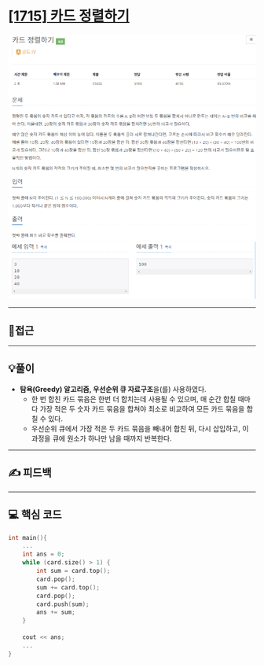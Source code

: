 # [[1715] 카드 정렬하기](https://www.acmicpc.net/problem/1715)

![](imgs/1.PNG)
![](imgs/2.PNG)
___
## 🤔접근
___
## 💡풀이
- <b>탐욕(Greedy) 알고리즘, 우선순위 큐 자료구조</b>을(를) 사용하였다.
	- 한 번 합친 카드 묶음은 한번 더 합치는데 사용될 수 있으며, 매 순간 합칠 때마다 가장 적은 두 숫자 카드 묶음을 합쳐야 최소로 비교하여 모든 카드 묶음을 합칠 수 있다.
	- 우선순위 큐에서 가장 적은 두 카드 묶음을 빼내어 합친 뒤, 다시 삽입하고, 이 과정을 큐에 원소가 하나만 남을 때까지 반복한다.
___
## ✍ 피드백
___
## 💻 핵심 코드
```c++
int main(){
	...
	int ans = 0;
	while (card.size() > 1) {
		int sum = card.top();
		card.pop();
		sum += card.top();
		card.pop();
		card.push(sum);
		ans += sum;
	}
	
	cout << ans;
	...
}
```